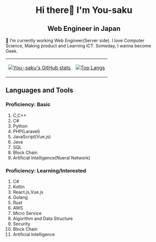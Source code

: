 <h1 align="center">Hi there👋  I'm You-saku</h1>
<h2 align="center">Web Engineer in Japan</h2>
  🌱 I’m currently working Web Engineer(Server side). I love Computer Science, Making product and Learning ICT. Someday, I wanna become Geek.
  
<br>
<table>
<tr>
<td>

[![You-saku's GitHub stats](https://github-readme-stats.vercel.app/api?username=You-saku&show_icons=true&theme=tokyonight)](https://github.com/anuraghazra/github-readme-stats)

</td>
<td>

[![Top Langs](https://github-readme-stats.vercel.app/api/top-langs/?username=You-saku&theme=tokyonight&layout=compact)](https://github.com/anuraghazra/github-readme-stats)

</td>
</tr>
</table>
<h2>Languages and Tools</h2>
<h3>Proficiency: Basic</h3>

1. C,C++
2. C#
3. Python
4. PHP(Laravel)
5. JavaScript(Vue.js)
6. Java
7. SQL
8. Block Chain
9. Artificial Intelligence(Nueral Network)

<h3>Proficiency: Learning/Interested</h3>

1. C#
2. Kotlin
3. React.js,Vue.js
4. Golang
5. Rust
6. AWS
7. Micro Service
8. Algorithm and Data Structure
9. Security
10. Block Chain
11. Artificial Intelligence

<br>
